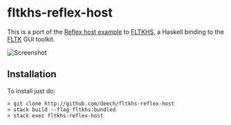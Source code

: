 # fltkhs-reflex-host

This is a port of the [Reflex host example][1] to [FLTKHS][2], a Haskell binding to the [FLTK][3] GUI toolkit.

![Screenshot](https://github.com/deech/fltkhs-reflex-host/blob/master/fltkhs-reflex-host.gif)

## Installation

To install just do:

```
> git clone http://github.com/deech/fltkhs-reflex-host
> stack build --flag fltkhs:bundled
> stack exec fltkhs-reflex-host
```

  [1]: https://github.com/reflex-frp/reflex-platform/blob/develop/examples/host.hs
  [2]: https://hackage.haskell.org/package/fltkhs
  [3]: http://fltk.org
  [4]: https://github.com/deech/fltkhs#quick-install
